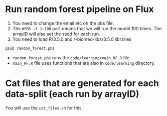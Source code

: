 # Run random forest pipeline on Flux

1. You need to change the email etc on the pbs file. 
2. The ```#PBS -t 1-100``` part means that we will run the model 100 times. The arrayID will also set the seed for each run.
3. You need to load R/3.5.0 and r-biomed-libs/3.5.0 libraries

```qsub random_forest.pbs```

- ```random_forest.pbs``` runs the ```code/learning/main_RF.R``` file. 
- ```main_RF.R``` file uses functions that are also in ```code/learning``` directory.

# Cat files that are generated for each data-split (each run by arrayID)

You will use the ```cat_files.sh``` for this. 

